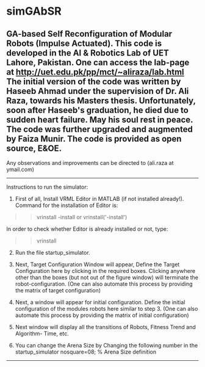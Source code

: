# simGAbSR
GA-based Self Reconfiguration of Modular Robots (Impulse Actuated). This code is developed in the AI &amp; Robotics Lab of UET Lahore, Pakistan. One can access  the lab-page at http://uet.edu.pk/pp/mct/~aliraza/lab.html  The initial version of the code was written by Haseeb Ahmad under the supervision of  Dr. Ali Raza, towards his Masters thesis. Unfortunately, soon after Haseeb's graduation,  he died due to sudden heart failure. May his soul rest in peace.  The code was further upgraded and augmented by Faiza Munir. The code is provided as open source, E&amp;OE. 
------------------------------------------------------------------------------------------
Any observations and improvements can be directed to (ali.raza at ymail.com)

------------------------------------------------------------------------------------------
Instructions to run the simulator:

1. First of all, Install VRML Editor in MATLAB (if not installed already!). 
Command for the installation of Editor is:

>>vrinstall -install 
or 
>>vrinstall('-install')

In order to check whether Editor is already installed or not, type:

>>vrinstall

2. Run the file startup_simulator.

3. Next, Target Configuration Window will appear, Define the Target Configuration here
by clicking in the required boxes. Clicking anywhere other than the boxes (but not out
of the figure window) will terminate the robot-configuration.
(One can also automate this process by providing the matrix of target configuration)

4. Next, a window will appear for initial configuration. Define the initial configuration 
of the modules robots here similar to step 3.
(One can also automate this process by providing the matrix of initial configuration)

5. Next window will display all the transitions of Robots, Fitness Trend and Algorithm-
Time, etc.

6. You can change the Arena Size by Changing the following number in the  startup_simulator
nosquare=08; % Arena Size definition

-------------------------------------------------------------------------------------------
